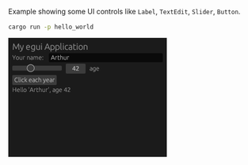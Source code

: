 Example showing some UI controls like `Label`, `TextEdit`, `Slider`, `Button`.

```sh
cargo run -p hello_world
```

![](screenshot.png)
